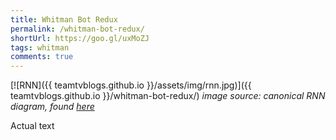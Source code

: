 ```yaml
---
title: Whitman Bot Redux
permalink: /whitman-bot-redux/
shortUrl: https://goo.gl/uxMoZJ
tags: whitman
comments: true
---
```


[![RNN]({{ teamtvblogs.github.io }}/assets/img/rnn.jpg)]({{ teamtvblogs.github.io }}/whitman-bot-redux/)
_image source: canonical RNN diagram, found [here](http://www.wildml.com/2015/09/recurrent-neural-networks-tutorial-part-1-introduction-to-rnns/)_



<!--more-->

Actual text

